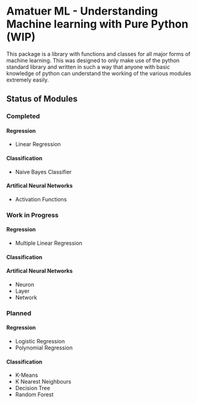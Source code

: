 # Amatuer ML - Understanding Machine learning with Pure Python (WIP)

This package is a library with functions and classes for all major forms of machine learning. This was designed to only make use of the python standard library and written in such a way that anyone with basic knowledge of python can understand the working of the various modules extremely easily.

## Status of Modules

### Completed

#### Regression

- Linear Regression

#### Classification

- Naive Bayes Classifier

#### Artifical Neural Networks

- Activation Functions

### Work in Progress

#### Regression

- Multiple Linear Regression

#### Classification

#### Artifical Neural Networks

- Neuron
- Layer
- Network

### Planned

#### Regression

- Logistic Regression
- Polynomial Regression

#### Classification

- K-Means
- K Nearest Neighbours
- Decision Tree
- Random Forest
